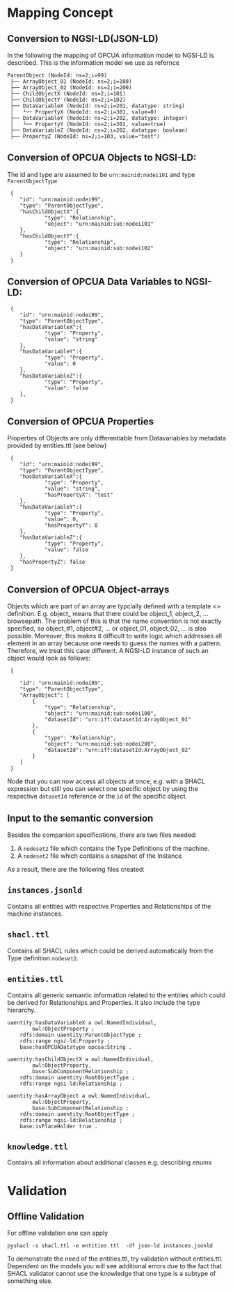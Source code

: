 # Mapping Concept

## Conversion to NGSI-LD(JSON-LD)

In the following the mapping of OPCUA information model to NGSI-LD is described.
This is the information model we use as refernce
```
ParentObject (NodeId: ns=2;i=99)
 ├── ArrayObject_01 (NodeId: ns=2;i=100)
 ├── ArrayObject_02 (NodeId: ns=2;i=200)
 ├── ChildObjectX (NodeId: ns=2;i=101)
 ├── ChildObjectY (NodeId: ns=2;i=102)
 ├── DataVariableX (NodeId: ns=2;i=201, datatype: string)
 │   └── PropertyX (NodeId: ns=2;i=301, value=0)
 ├── DataVariableY (NodeId: ns=2;i=202, datatype: integer)
 │   └── PropertyY (NodeId: ns=2;i=302, value=true)
 ├── DataVariableZ (NodeId: ns=2;i=202, datatype: boolean)
 ├── PropertyZ (NodeId: ns=2;i=103, value="test")
```

## Conversion of OPCUA Objects to NGSI-LD:
The id and type are assumed to be `urn:mainid:nodei101` and type `ParentObjectType`

```
 {
    "id": "urn:mainid:nodei99",
    "type": "ParentObjectType",
    "hasChildObjectX":{
            "type": "Relationship",
            "object": "urn:mainid:sub:nodei101"
    },
    "hasChildObjectY":{
            "type": "Relationship",
            "object": "urn:mainid:sub:nodei102"
    }
 }
 ```

## Conversion of OPCUA Data Variables to NGSI-LD:


```
 {
    "id": "urn:mainid:nodei99",
    "type": "ParentObjectType",
    "hasDataVariableX":{
            "type": "Property",
            "value": "string"
    },
    "hasDataVariableY":{
            "type": "Property",
            "value": 0
    },
    "hasDataVariableZ":{
            "type": "Property",
            "value": false
    },
 }
 ```

## Conversion of OPCUA Properties
Properties of Objects are only differentiable from Datavariables by metadata provided by entities.ttl (see below)

```
 {
    "id": "urn:mainid:nodei99",
    "type": "ParentObjectType",
    "hasDataVariableX":{
            "type": "Property",
            "value": "string",
            "hasPropertyX": "test"
    },
    "hasDataVariableY":{
            "type": "Property",
            "value": 0,
            "hasPropertyY": 0
    },
    "hasDataVariableZ":{
            "type": "Property",
            "value": false
    },
    "hasPropertyZ": false
 }
 ```
## Conversion of OPCUA Object-arrays

Objects which are part of an array are typcially defined with a template <> definition. E.g. object_<no> means that there could be object_1, object_2, ... browsepath.
The problem of this is that the name convention is not exactly specified, so object_#1, object#2, ... or object_01, object_02, ... is also possible. Moreover, this makes it difficult to write logic which addresses all element in an array because one needs to guess the names with a pattern. Therefore, we treat this case different. A NGSI-LD instance of such an object would look as follows:

```
 {

    "id": "urn:mainid:nodei99",
    "type": "ParentObjectType",
    "ArrayObject": [
        {
            "type": "Relationship",
            "object": "urn:mainid:sub:nodei100",
            "datasetId": "urn:iff:datasetId:ArrayObject_01"
        },
        {
            "type": "Relationship",
            "object": "urn:mainid:sub:nodei200",
            "datasetId": "urn:iff:datasetId:ArrayObject_02"
        }
    ]
 }
 ```

 Node that you can now access all objects at once, e.g. with a SHACL expression but still you can select one specific object by using the respective `datasetId` reference or the `id` of the specific object. 

## Input to the semantic conversion
Besides the companion specifications, there are two files needed:
1. A `nodeset2` file which contains the Type Definitions of the machine.
2. A `nodeset2` file which contains a snapshot of the Instance

As a result, there are the following files created:

## `instances.jsonld`

Contains all entities with respective Properties and Relationships of the machine instances.

## `shacl.ttl`

Contains all SHACL rules which could be derived automatically from the Type definition `nodeset2`.

## `entities.ttl`

Contains all generic semantic information related to the entities which could be derived for Relationships and Properties. It also include the type hierarchy.


```
uaentity:hasDataVariableX a owl:NamedIndividual,
        owl:ObjectProperty ;
    rdfs:domain uaentity:ParentObjectType ;
    rdfs:range ngsi-ld:Property ;
    base:hasOPCUADatatype opcua:String .

uaentity:hasChildObjectX a owl:NamedIndividual,
        owl:ObjectProperty,
        base:SubComponentRelationship ;
    rdfs:domain uaentity:RootObjectType ;
    rdfs:range ngsi-ld:Relationship ;

uaentity:hasArrayObject a owl:NamedIndividual,
        owl:ObjectProperty,
        base:SubComponentRelationship ;
    rdfs:domain uaentity:RootObjectType ;
    rdfs:range ngsi-ld:Relationship ;
    base:isPlaceHolder true .

```

## `knowledge.ttl`

Contains all information about additional classes e.g. describing enums

# Validation

## Offline Validation

For offline validation one can apply 

    pyshacl -s shacl.ttl -e entities.ttl  -df json-ld instances.jsonld

To demonstrate the need of the entities.ttl, try validation without entities.ttl. Dependent on the models you will see additional errors due to the fact that SHACL validator cannot use the knowledge that one type is a subtype of something else.